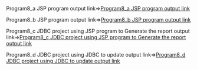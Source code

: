Program8_a JSP program output link=>[Program8_a JSP program output link](https://github.com/poojaK853/JavaPrograms/blob/main/p8_a.jpg)

Program8_b JSP program output link=>[Program8_b JSP program output link](https://github.com/poojaK853/JavaPrograms/blob/main/p8_b.jpg)

Program8_c JDBC project using JSP program to Generate the report output link=>[Program8_c JDBC project using JSP program to Generate the report output link](https://github.com/poojaK853/JavaPrograms/blob/main/p8_c.png)

Program8_d JDBC project using JDBC to update output link=>[Program8_d JDBC project using JDBC to update output link](https://github.com/poojaK853/JavaPrograms/blob/main/p8_d.jpg)
